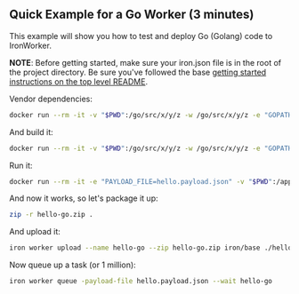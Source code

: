 ## Quick Example for a Go Worker (3 minutes)

This example will show you how to test and deploy Go (Golang) code to IronWorker.

**NOTE**: Before getting started, make sure your iron.json file is in the root of the project directory. Be sure you've followed the base [getting started instructions on the top level README](https://github.com/iron-io/dockerworker).

Vendor dependencies:

```sh
docker run --rm -it -v "$PWD":/go/src/x/y/z -w /go/src/x/y/z -e "GOPATH=/go/src/x/y/z/vendor:/go" iron/go go get
```

And build it:


```sh
docker run --rm -it -v "$PWD":/go/src/x/y/z -w /go/src/x/y/z -e "GOPATH=/go/src/x/y/z/vendor:/go" iron/go go build -o hello
```

Run it:

```sh
docker run --rm -it -e "PAYLOAD_FILE=hello.payload.json" -v "$PWD":/app -w /app  iron/base ./hello
```

And now it works, so let's package it up:

```sh
zip -r hello-go.zip .
```

And upload it:

```sh
iron worker upload --name hello-go --zip hello-go.zip iron/base ./hello
```

Now queue up a task (or 1 million):

```sh
iron worker queue -payload-file hello.payload.json --wait hello-go
```
